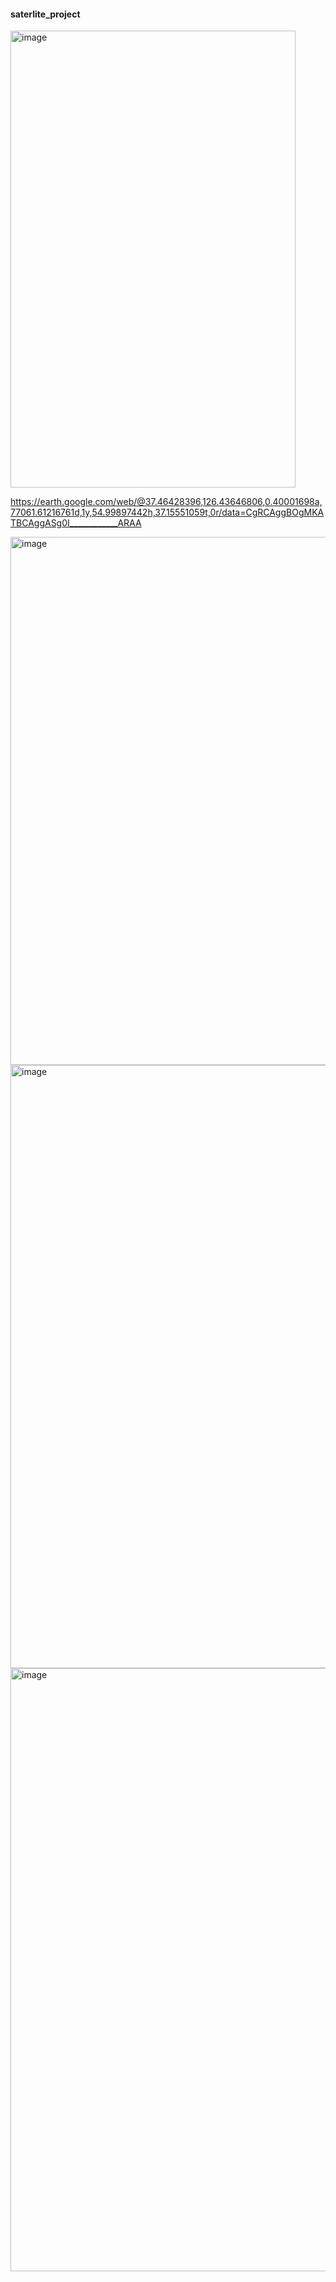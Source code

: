 #### saterlite_project

<img width="456" height="731" alt="image" src="https://github.com/user-attachments/assets/7925e0bd-ac75-4ea9-8525-ad1d75e56e6f" />

https://earth.google.com/web/@37.46428396,126.43646806,0.40001698a,77061.61216761d,1y,54.99897442h,37.15551059t,0r/data=CgRCAggBOgMKATBCAggASg0I____________ARAA

<img width="1901" height="845" alt="image" src="https://github.com/user-attachments/assets/61946196-1c83-4f04-91bf-97160bf63fe2" />

<img width="1910" height="965" alt="image" src="https://github.com/user-attachments/assets/39fc80bf-4bbe-4305-82ed-cb19339da9bb" />

<img width="1910" height="965" alt="image" src="https://github.com/user-attachments/assets/d577991b-1fef-446b-977f-0b7cf2cc4901" />



